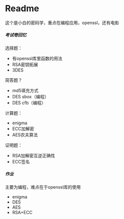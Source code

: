 # Readme

这个是小白的密码学，重点在编程应用，openssl，还有电影



##### 考试卷回忆

选择题：

+ 有openssl库里函数的用法
+ RSA密钥拓展
+ 3DES

简答题？

+ md5填充方式
+ DES sbox（编程）
+ DES cfb（编程）

计算题：

+ enigma
+ ECC加解密
+ AES农夫算法

证明题：

+ RSA加解密互逆正确性
+ ECC签名



##### 作业

主要为编程，难点在于openssl库的使用

+ enigma
+ DES
+ AES
+ RSA+ECC